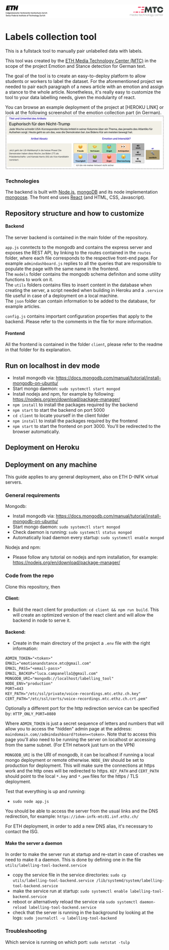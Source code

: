 ![ETH MTC HEADER](./client/src/assets/imgs/ETHMTCHeaderOriginal.png)

# Labels collection tool
This is a fullstack tool to manually pair unlabelled data with labels.

This tool was created by the [ETH Media Technology Center (MTC)](https://mtc.ethz.ch/)
in the scope of the project Emotion and Stance detection for German text.

The goal of the tool is to create an easy-to-deploy platform to allow students
or workers to label the dataset. For the aforementioned project we needed to pair each
paragraph of a news article with an emotion and assign a stance to the whole article.
Nonetheless, it's really easy to customize the tool to your data labelling needs,
given the modularity of react.

You can browse an example deployment of the project at [HEROKU LINK] or 
look at the following screenshot of the emotion collection part (in German).
![Screenshot of the emotions collection part](./client/src/assets/imgs/EmotionScreenshot.png)


### Technologies
The backend is built with [Node.js](https://nodejs.org/en/), 
[mongoDB](https://www.mongodb.com/) and its node implementation 
[mongoose](https://mongoosejs.com/).
The front end uses [React](https://reactjs.org/) (and HTML, CSS, Javascript).


## Repository structure and how to customize
#### Backend 
The server backend is contained in the main folder of the repository. 

`app.js` conntects to the mongodb and contains the express server and exposes the REST API, by linking to the 
routes contained in the `routes` folder, where each file corresponds to the respective 
front-end page. For example `admindashboard.js` replies to all the queries that are responsible
to populate the page with the same name in the frontend. <br/>
The `models` folder contains the mongodb schema definiton and some utility functions to work on it. <br/>
The `utils` folders contains files to insert content in the database when creating the server,
a script needed when building in Heroku and a `.service` file useful in case of a deployment on
a local machine. <br/>
The `json` folder can contain information to be added to the database, for example articles.  

`config.js` contains important configuration properties that apply to the backend. Please
refer to the comments in the file for more information.

#### Frontend
All the frontend is contained in the folder `client`, please refer to the readme in that 
folder for its explanation.

## Run on localhost in dev mode
- Install mongodb via: https://docs.mongodb.com/manual/tutorial/install-mongodb-on-ubuntu/ 
- Start mongo daemon: `sudo systemctl start mongod`
- Install nodejs and npm, for example by following: https://nodejs.org/en/download/package-manager/
- `npm install` to install the packages required by the backend
- `npm start` to start the backend on port 5000
- `cd client` to locate yourself in the client folder
- `npm install` to install the packages required by the frontend
- `npm start` to start the frontend on port 3000. You'll be redirected to the browser automatically.

## Deployment on Heroku


## Deployment on any machine
This guide applies to any general deployment, also on ETH D-INFK virtual servers.
### General requirements
Mongodb:
- Install mongodb via: https://docs.mongodb.com/manual/tutorial/install-mongodb-on-ubuntu/ 
- Start mongo daemon: `sudo systemctl start mongod`
- Check daemon is running: `sudo systemctl status mongod`
- Automatically load daemon every startup: `sudo systemctl enable mongod`

Nodejs and npm:
- Please follow any tutorial on nodejs and npm installation, for example:
https://nodejs.org/en/download/package-manager/

### Code from the repo
Clone this repository, then 

#### Client:
- Build the react client for production: `cd client && npm run build`. This
will create an optimized version of the react client and will allow the 
backend in node to serve it.

#### Backend:
- Create in the main directory of the project a `.env` file with the right information:
```
ADMIN_TOKEN="<token>"
EMAIL="emotionandstance.mtc@gmail.com"
EMAIL_PASS="<email-pass>"
EMAIL_BACKUP="luca.campanella1@gmail.com"
MONGODB_URI="mongodb://localhost/labelling_tool"
NODE_ENV="production"
PORT=443
KEY_PATH="/etc/ssl/private/voice-recordings.mtc.ethz.ch.key"
CERT_PATH="/etc/ssl/certs/voice-recordings.mtc.ethz.ch.crt.pem"
```
Optionally a different port for the http redirection service can be specified by: `HTTP_ONLY_PORT=8080`

Where `ADMIN_TOKEN` is just a secret sequence of letters and numbers that will
allow you to access the "hidden" admin page at the address: `maindomain.com//admindashboard?token=<token>`. Note
that to access this page you'll also need to be running the server on localhost or
accessing from the same subnet. (For ETH network just turn on the VPN)

`MONGODB_URI` is the URI of mongodb, it can be localhost if running a local
mongo deployment or remote otherwise.
`NODE_ENV` should be set to production for deployment. This will make sure
the connections at https work and the http ones will be redirected to https.
`KEY_PATH` and `CERT_PATH` should point to the local `*.key` and `*.pem` files
for the https / TLS deployment.

Test that everything is up and running:
- `sudo node app.js`

You should be able to access the server from the usual links and the DNS redirection, 
for example: `https://idvm-infk-mtc01.inf.ethz.ch/ `

For ETH deployment, in order to add a new DNS alias, it's necessary to contact the ISG.

#### Make the server a daemon
In order to make the server run at startup and re-start in case of crashes we need
to make it a daemon. This is done by defining one in the file `utils/labelling-tool-backend.service`
- copy the service file in the service directories: `sudo cp utils/labelling-tool-backend.service /lib/systemd/system/labelling-tool-backend.service`
- make the service run at startup: `sudo systemctl enable labelling-tool-backend.service`
- reboot or alternatively reload the service via `sudo systemctl daemon-reload labelling-tool-backend.service`
- check that the server is running in the background by looking at the logs: `sudo journalctl -u labelling-tool-backend`


### Troubleshooting
Which service is running on which port: `sudo netstat -tulp` 